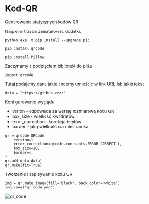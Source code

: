 # Kod-QR
Generowanie statycznych kodów QR

Najpierw trzeba zainstalować dodatki:

```
python.exe -m pip install --upgrade pip

pip install qrcode

pip install Pillow
```
Zaczynamy z podpięciem biblioteki do pliku
```
import qrcode
```
Tutaj podajemy dane jakie chcemy umieścić w link URL lub jakiś tekst
```
data = "https://github.com/"
```
Konfigurowanie wyglądu 
- verion - odpowiada za wersję rozmiarową kodu QR
- box_size - wielkość kwadratów 
- error_correction - korekcja błędów
- border - jaką wielkość ma mieć ramka 
```
qr = qrcode.QRCode(
    version=1,
    error_correction=qrcode.constants.ERROR_CORRECT_L,
    box_size=10,
    border=4,
)
qr.add_data(data)
qr.make(fit=True)
```
Tworzenie i zapisywanie kodu QR
```
img = qr.make_image(fill='black', back_color='white')
img.save("qr_code.png")
```
![qr_code](https://github.com/user-attachments/assets/2e257c8f-f65c-4ca7-9e44-7a758ed942fd)

